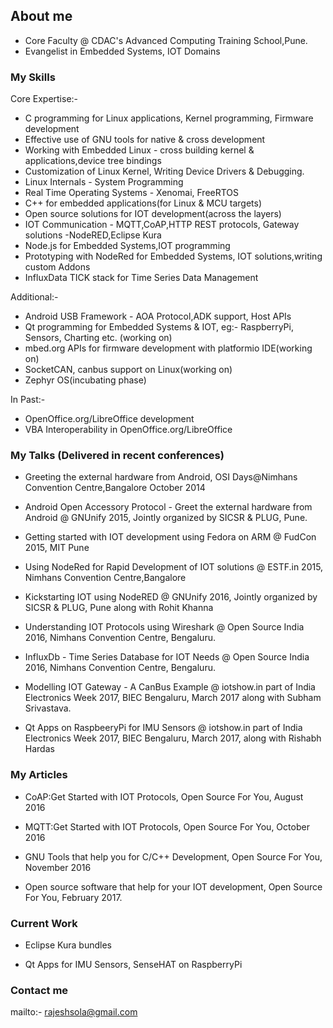 ## About me
- Core Faculty @ CDAC's Advanced Computing Training School,Pune.
- Evangelist in Embedded Systems, IOT Domains

### My Skills

 Core Expertise:-
- C programming for Linux applications, Kernel programming, Firmware development
- Effective use of GNU tools for native & cross development
- Working with Embedded Linux - cross building kernel & applications,device tree bindings
- Customization of Linux Kernel, Writing Device Drivers & Debugging.
- Linux Internals - System Programming
- Real Time Operating Systems - Xenomai, FreeRTOS
- C++ for embedded applications(for Linux & MCU targets)
- Open source solutions for IOT development(across the layers)
- IOT Communication - MQTT,CoAP,HTTP REST protocols, Gateway solutions -NodeRED,Eclipse Kura
- Node.js for Embedded Systems,IOT programming
- Prototyping with NodeRed for Embedded Systems, IOT solutions,writing custom Addons
- InfluxData TICK stack for Time Series Data Management

Additional:-
- Android USB Framework - AOA Protocol,ADK support, Host APIs
- Qt programming for Embedded Systems & IOT, eg:- RaspberryPi, Sensors, Charting etc. (working on)
- mbed.org APIs for firmware development with platformio IDE(working on)
- SocketCAN, canbus support on Linux(working on)
- Zephyr OS(incubating phase)

In Past:-
- OpenOffice.org/LibreOffice development
- VBA Interoperability in OpenOffice.org/LibreOffice

### My Talks (Delivered in recent conferences)
- Greeting the external hardware from Android, OSI Days@Nimhans Convention Centre,Bangalore October 2014

- Android Open Accessory Protocol - Greet the external hardware from Android  @ GNUnify 2015, Jointly organized by SICSR & PLUG, Pune.

- Getting started with IOT development using Fedora on ARM @ FudCon 2015, MIT Pune

- Using NodeRed for Rapid Development of IOT solutions @ ESTF.in 2015, Nimhans Convention Centre,Bangalore

- Kickstarting IOT using NodeRED @ GNUnify 2016, Jointly organized by SICSR & PLUG, Pune along with Rohit Khanna

- Understanding IOT Protocols using Wireshark @ Open Source India 2016, Nimhans Convention Centre, Bengaluru.

- InfluxDb - Time Series Database for IOT Needs @ Open Source India 2016, Nimhans Convention Centre, Bengaluru.

- Modelling IOT Gateway - A CanBus Example @ iotshow.in part of India Electronics Week 2017, BIEC Bengaluru, March 2017 along with  Subham Srivastava.

- Qt Apps on RaspbeeryPi for IMU Sensors @ iotshow.in part of India Electronics Week 2017, BIEC Bengaluru, March 2017, along with Rishabh Hardas


### My Articles
- CoAP:Get Started with IOT Protocols, Open Source For You, August 2016

- MQTT:Get Started with IOT Protocols, Open Source For You, October 2016

- GNU Tools that help you for C/C++ Development, Open Source For You, November 2016

- Open source software that help for your IOT development, Open Source For You, February 2017.

### Current Work

- Eclipse Kura bundles

- Qt Apps for IMU Sensors, SenseHAT on RaspberryPi

### Contact me
mailto:- rajeshsola@gmail.com

